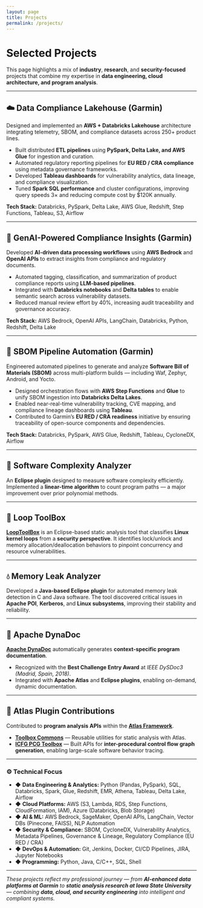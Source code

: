 ```yaml
---
layout: page
title: Projects
permalink: /projects/
---
```


<h1>Selected Projects</h1>

<p>This page highlights a mix of <strong>industry</strong>, <strong>research</strong>, and <strong>security-focused</strong> projects that combine my expertise in <strong>data engineering, cloud architecture, and program analysis</strong>.</p>

<hr>

<h2>☁️ Data Compliance Lakehouse (Garmin)</h2>
<p>Designed and implemented an <strong>AWS + Databricks Lakehouse</strong> architecture integrating telemetry, SBOM, and compliance datasets across 250+ product lines.</p>
<ul>
  <li>Built distributed <strong>ETL pipelines</strong> using <strong>PySpark, Delta Lake, and AWS Glue</strong> for ingestion and curation.</li>
  <li>Automated regulatory reporting pipelines for <strong>EU RED / CRA compliance</strong> using metadata governance frameworks.</li>
  <li>Developed <strong>Tableau dashboards</strong> for vulnerability analytics, data lineage, and compliance visualization.</li>
  <li>Tuned <strong>Spark SQL performance</strong> and cluster configurations, improving query speeds 3× and reducing compute cost by $120K annually.</li>
</ul>
<p><strong>Tech Stack:</strong> Databricks, PySpark, Delta Lake, AWS Glue, Redshift, Step Functions, Tableau, S3, Airflow</p>

<hr>

<h2>🤖 GenAI-Powered Compliance Insights (Garmin)</h2>
<p>Developed <strong>AI-driven data processing workflows</strong> using <strong>AWS Bedrock</strong> and <strong>OpenAI APIs</strong> to extract insights from compliance and regulatory documents.</p>
<ul>
  <li>Automated tagging, classification, and summarization of product compliance reports using <strong>LLM-based pipelines</strong>.</li>
  <li>Integrated with <strong>Databricks notebooks</strong> and <strong>Delta tables</strong> to enable semantic search across vulnerability datasets.</li>
  <li>Reduced manual review effort by 40%, increasing audit traceability and governance accuracy.</li>
</ul>
<p><strong>Tech Stack:</strong> AWS Bedrock, OpenAI APIs, LangChain, Databricks, Python, Redshift, Delta Lake</p>

<hr>

<h2>🧩 SBOM Pipeline Automation (Garmin)</h2>
<p>Engineered automated pipelines to generate and analyze <strong>Software Bill of Materials (SBOM)</strong> across multi-platform builds — including Waf, Zephyr, Android, and Yocto.</p>
<ul>
  <li>Designed orchestration flows with <strong>AWS Step Functions</strong> and <strong>Glue</strong> to unify SBOM ingestion into <strong>Databricks Delta Lakes</strong>.</li>
  <li>Enabled near-real-time vulnerability tracking, CVE mapping, and compliance lineage dashboards using <strong>Tableau</strong>.</li>
  <li>Contributed to Garmin’s <strong>EU RED / CRA readiness</strong> initiative by ensuring traceability of open-source components and dependencies.</li>
</ul>
<p><strong>Tech Stack:</strong> Databricks, PySpark, AWS Glue, Redshift, Tableau, CycloneDX, Airflow</p>

<hr>

<h2>🧠 Software Complexity Analyzer</h2>
<p>An <strong>Eclipse plugin</strong> designed to measure software complexity efficiently. Implemented a <strong>linear-time algorithm</strong> to count program paths — a major improvement over prior polynomial methods.</p>

<hr>

<h2>🔁 Loop ToolBox</h2>
<p><a href="https://github.com/kcsl/LoopModel"><strong>LoopToolBox</strong></a> is an Eclipse-based static analysis tool that classifies <strong>Linux kernel loops</strong> from a <strong>security perspective</strong>. It identifies lock/unlock and memory allocation/deallocation behaviors to pinpoint concurrency and resource vulnerabilities.</p>

<hr>

<h2>💧 Memory Leak Analyzer</h2>
<p>Developed a <strong>Java-based Eclipse plugin</strong> for automated memory leak detection in C and Java software. The tool discovered critical issues in <strong>Apache POI</strong>, <strong>Kerberos</strong>, and <strong>Linux subsystems</strong>, improving their stability and reliability.</p>

<hr>

<h2>📘 Apache DynaDoc</h2>
<p><a href="https://github.com/EnSoftCorp/DynaDoc"><strong>Apache DynaDoc</strong></a> automatically generates <strong>context-specific program documentation</strong>.</p>
<ul>
  <li>Recognized with the <strong>Best Challenge Entry Award</strong> at <em>IEEE DySDoc3 (Madrid, Spain, 2018)</em>.</li>
  <li>Integrated with <strong>Apache Atlas</strong> and <strong>Eclipse plugins</strong>, enabling on-demand, dynamic documentation.</li>
</ul>

<hr>

<h2>🧩 Atlas Plugin Contributions</h2>
<p>Contributed to <strong>program analysis APIs</strong> within the <a href="http://www.ensoftcorp.com/atlas/"><strong>Atlas Framework</strong></a>.</p>
<ul>
  <li><a href="https://ensoftcorp.github.io/toolbox-commons/"><strong>Toolbox Commons</strong></a> — Reusable utilities for static analysis with Atlas.</li>
  <li><a href="https://github.com/EnSoftCorp/pcg-toolbox/tree/ICFG-IPCG"><strong>ICFG PCG Toolbox</strong></a> — Built APIs for <strong>inter-procedural control flow graph generation</strong>, enabling large-scale software behavior tracing.</li>
</ul>

<hr>

<h3>⚙️ Technical Focus</h3>
<ul>
  <li>◆ <strong>Data Engineering & Analytics:</strong> Python (Pandas, PySpark), SQL, Databricks, Spark, Glue, Redshift, EMR, Athena, Tableau, Delta Lake, Airflow</li>
  <li>◆ <strong>Cloud Platforms:</strong> AWS (S3, Lambda, RDS, Step Functions, CloudFormation, IAM), Azure (Databricks, Blob Storage)</li>
  <li>◆ <strong>AI & ML:</strong> AWS Bedrock, SageMaker, OpenAI APIs, LangChain, Vector DBs (Pinecone, FAISS), NLP Automation</li>
  <li>◆ <strong>Security & Compliance:</strong> SBOM, CycloneDX, Vulnerability Analytics, Metadata Pipelines, Governance & Lineage, Regulatory Compliance (EU RED / CRA)</li>
  <li>◆ <strong>DevOps & Automation:</strong> Git, Jenkins, Docker, CI/CD Pipelines, JIRA, Jupyter Notebooks</li>
  <li>◆ <strong>Programming:</strong> Python, Java, C/C++, SQL, Shell</li>
</ul>

<hr>

<p><em>These projects reflect my professional journey — from <strong>AI-enhanced data platforms at Garmin</strong> to <strong>static analysis research at Iowa State University</strong> — combining <strong>data, cloud, and security engineering</strong> into intelligent and compliant systems.</em></p>
